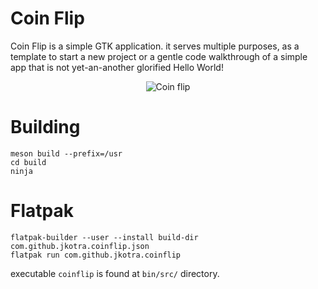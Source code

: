 # Coin Flip

Coin Flip is a simple GTK application. it serves multiple purposes, as a template to start a new project or a gentle code walkthrough of a simple app that is not yet-an-another glorified Hello World!

<div align="center">

![Coin flip](https://i.imgur.com/0qkk3oC.png)

</div>

# Building
```
meson build --prefix=/usr
cd build
ninja
```

# Flatpak

```
flatpak-builder --user --install build-dir com.github.jkotra.coinflip.json
flatpak run com.github.jkotra.coinflip
```

executable `coinflip` is found at `bin/src/` directory.